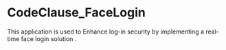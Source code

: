 # CodeClause_FaceLogin
This application is used to Enhance log-in security by implementing a real-time face login solution .

